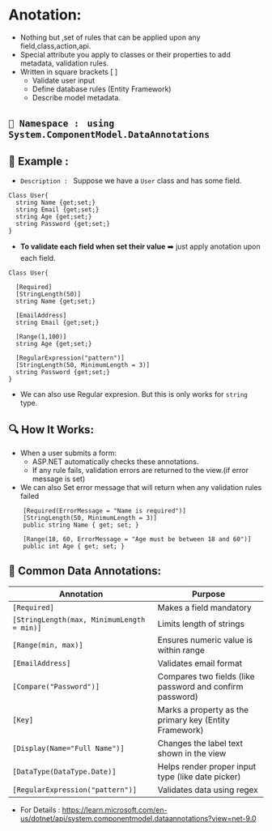 # Anotation:
- Nothing but ,set of rules that can be applied upon any field,class,action,api.
- Special attribute you apply to classes or their properties to add metadata, validation rules.
- Written in square brackets [ ]
  - Validate user input
  - Define database rules (Entity Framework)
  - Describe model metadata.
    
## `🧰 Namespace : ` `using System.ComponentModel.DataAnnotations`

## 🧠 Example : 
- `Description : ` Suppose we have a `User` class and has some field.
```
Class User{
  string Name {get;set;}
  string Email {get;set;}
  string Age {get;set;}
  string Password {get;set;}
}
```
- **To validate each field when set their value** ➡️ just apply anotation upon each field.

```
Class User{

  [Required]
  [StringLength(50)]
  string Name {get;set;}

  [EmailAddress]
  string Email {get;set;}

  [Range(1,100)]
  string Age {get;set;}

  [RegularExpression("pattern")]
  [StringLength(50, MinimumLength = 3)]
  string Password {get;set;}
}
```
- We can also use Regular expresion. But this is only works for `string` type.
## 🔍 How It Works:
- When a user submits a form:
  - ASP.NET automatically checks these annotations.
  - If any rule fails, validation errors are returned to the view.(if error message is set)
- We can also Set error message that will return when any validation rules failed
  
```
    [Required(ErrorMessage = "Name is required")]
    [StringLength(50, MinimumLength = 3)]
    public string Name { get; set; }

    [Range(18, 60, ErrorMessage = "Age must be between 18 and 60")]
    public int Age { get; set; }
```
## 🧱 Common Data Annotations:
| Annotation                                 | Purpose                                                  |
| ------------------------------------------ | -------------------------------------------------------- |
| `[Required]`                               | Makes a field mandatory                                  |
| `[StringLength(max, MinimumLength = min)]` | Limits length of strings                                 |
| `[Range(min, max)]`                        | Ensures numeric value is within range                    |
| `[EmailAddress]`                           | Validates email format                                   |
| `[Compare("Password")]`                    | Compares two fields (like password and confirm password) |
| `[Key]`                                    | Marks a property as the primary key (Entity Framework)   |
| `[Display(Name="Full Name")]`              | Changes the label text shown in the view                 |
| `[DataType(DataType.Date)]`                | Helps render proper input type (like date picker)        |
| `[RegularExpression("pattern")]`           | Validates data using regex                               |

- For Details : https://learn.microsoft.com/en-us/dotnet/api/system.componentmodel.dataannotations?view=net-9.0
